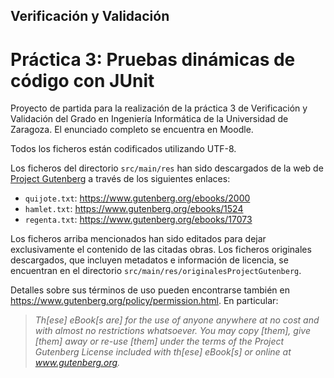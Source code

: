 ## Verificación y Validación
# Práctica 3: Pruebas dinámicas de código con JUnit

Proyecto de partida para la realización de la práctica 3 de
Verificación y Validación del Grado en Ingeniería Informática de
la Universidad de Zaragoza. El enunciado completo se
encuentra en Moodle. 

Todos los ficheros están codificados utilizando UTF-8. 

Los ficheros del directorio ``src/main/res`` han sido descargados de la web de
[Project Gutenberg](https://www.gutenberg.org/) a través de los siguientes enlaces:

 * ``quijote.txt``: https://www.gutenberg.org/ebooks/2000
 * ``hamlet.txt``: https://www.gutenberg.org/ebooks/1524
 * ``regenta.txt``: https://www.gutenberg.org/ebooks/17073

Los ficheros arriba mencionados han sido editados para dejar exclusivamente el
contenido de las citadas obras. Los ficheros
originales descargados, que incluyen metadatos e información de
licencia, se encuentran en el directorio ``src/main/res/originalesProjectGutenberg``.

Detalles sobre sus términos de uso pueden encontrarse también en
https://www.gutenberg.org/policy/permission.html.
En particular:

> _Th[ese] eBook[s are] for the use of anyone anywhere at no cost and with
> almost no restrictions whatsoever.  You may copy [them], give [them] away or
> re-use [them] under the terms of the Project Gutenberg License included
> with th[ese] eBook[s] or online at www.gutenberg.org._ 

